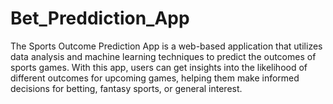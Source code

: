 # Bet_Preddiction_App
The Sports Outcome Prediction App is a web-based application that utilizes data analysis and machine learning techniques to predict the outcomes of sports games. With this app, users can get insights into the likelihood of different outcomes for upcoming games, helping them make informed decisions for betting, fantasy sports, or general interest.
